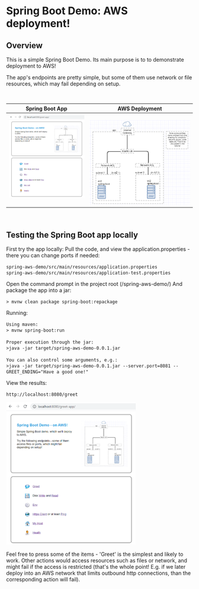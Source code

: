 # Spring Boot Demo: AWS deployment!

## Overview
This is a simple Spring Boot Demo.
Its main purpose is to to demonstrate deployment to AWS!

The app's endpoints are pretty simple, but some of them use network or file resources, which
may fail depending on setup.

<br/>

|Spring Boot App|AWS Deployment|
|---------------|--------------|
|<img alt="app" raw="true" src="docs/doc-img/tester_app_large.png" width="350"/>&nbsp;&nbsp;&nbsp;|&nbsp;&nbsp;&nbsp;<img alt="diagram" raw="true" src="docs/doc-img/diagram-lb.png" width="450"/>|

<br/>

## Testing the Spring Boot app locally
First try the app locally:
Pull the code, and view the application.properties - there you can change ports if needed:
```
spring-aws-demo/src/main/resources/application.properties
spring-aws-demo/src/main/resources/application-test.properties
```
Open the command prompt in the project root (/spring-aws-demo/)
And package the app into a jar:
``` 
> mvnw clean package spring-boot:repackage
```
Running: 
```
Using maven:
> mvnw spring-boot:run

Proper execution through the jar:
>java -jar target/spring-aws-demo-0.0.1.jar

You can also control some arguments, e.g.:
>java -jar target/spring-aws-demo-0.0.1.jar --server.port=8081 --GREET_ENDING="Have a good one!"
```
View the results:
```
http://localhost:8080/greet
```
<img alt="app" raw="true" src="docs/doc-img/tester_app_large.png" width="350"/>

Feel free to press some of the items - 'Greet' is the simplest and likely to work.
Other actions would access resources such as files or network, and might fail if the access is restricted (that's the whole point! E.g. if we later deploy into an AWS network that limits outbound http connections, than the corresponding action will fail).

